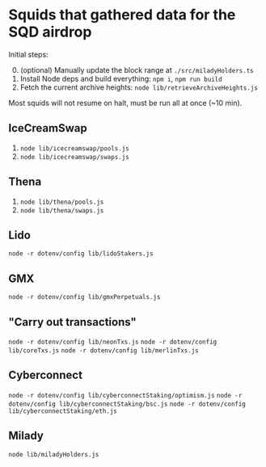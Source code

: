 # Squids that gathered data for the SQD airdrop

Initial steps:

0. (optional) Manually update the block range at `./src/miladyHolders.ts`
1. Install Node deps and build everything: `npm i`, `npm run build`
2. Fetch the current archive heights: `node lib/retrieveArchiveHeights.js`

Most squids will not resume on halt, must be run all at once (~10 min).

## IceCreamSwap

1. `node lib/icecreamswap/pools.js`
2. `node lib/icecreamswap/swaps.js`

## Thena

1. `node lib/thena/pools.js`
2. `node lib/thena/swaps.js`

## Lido

`node -r dotenv/config lib/lidoStakers.js`

## GMX

`node -r dotenv/config lib/gmxPerpetuals.js`

## "Carry out transactions"

`node -r dotenv/config lib/neonTxs.js`
`node -r dotenv/config lib/coreTxs.js`
`node -r dotenv/config lib/merlinTxs.js`

## Cyberconnect

`node -r dotenv/config lib/cyberconnectStaking/optimism.js`
`node -r dotenv/config lib/cyberconnectStaking/bsc.js`
`node -r dotenv/config lib/cyberconnectStaking/eth.js`

## Milady

`node lib/miladyHolders.js`
